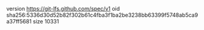 version https://git-lfs.github.com/spec/v1
oid sha256:5336d30d52b82f302b61c4fba3f1ba2be3238bb63399f5748ab5ca9a37ff5681
size 10331
